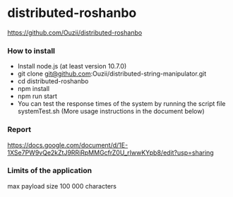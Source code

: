 # distributed-roshanbo
https://github.com/Ouzii/distributed-roshanbo

### How to install
- Install node.js (at least version 10.7.0)
- git clone git@github.com:Ouzii/distributed-string-manipulator.git
- cd distributed-roshanbo
- npm install
- npm run start
- You can test the response times of the system by running the script file systemTest.sh (More usage instructions in the document below)


### Report
https://docs.google.com/document/d/1E-1XSe7PW9vQe2kZtJ9RRiRpMMGcfrZ0U_rIwwKYpb8/edit?usp=sharing

### Limits of the application
max payload size 100 000 characters
